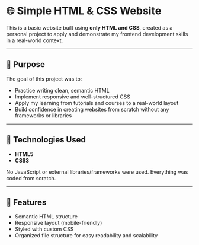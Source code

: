 # 🌐 Simple HTML & CSS Website

This is a basic website built using **only HTML and CSS**, created as a personal project to apply and demonstrate my frontend development skills in a real-world context.

---

## 🧠 Purpose

The goal of this project was to:

- Practice writing clean, semantic HTML
- Implement responsive and well-structured CSS
- Apply my learning from tutorials and courses to a real-world layout
- Build confidence in creating websites from scratch without any frameworks or libraries

---

## 🔧 Technologies Used

- **HTML5**
- **CSS3**

No JavaScript or external libraries/frameworks were used. Everything was coded from scratch.

---

## 📸 Features

- Semantic HTML structure
- Responsive layout (mobile-friendly)
- Styled with custom CSS
- Organized file structure for easy readability and scalability



